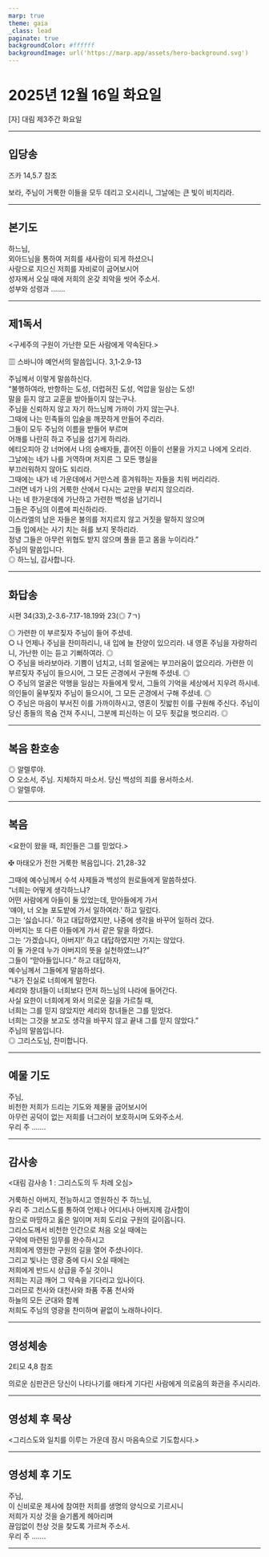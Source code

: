 ```yaml
---
marp: true
theme: gaia
_class: lead
paginate: true
backgroundColor: #ffffff
backgroundImage: url('https://marp.app/assets/hero-background.svg')
---
```


# 2025년 12월 16일 화요일

[자] 대림 제3주간 화요일  




---

## 입당송

즈카 14,5.7 참조

보라, 주님이 거룩한 이들을 모두 데리고 오시리니, 그날에는 큰 빛이 비치리라.  
  


---

## 본기도

하느님,  
외아드님을 통하여 저희를 새사람이 되게 하셨으니  
사랑으로 지으신 저희를 자비로이 굽어보시어  
성자께서 오실 때에 저희의 온갖 죄악을 씻어 주소서.  
성부와 성령과 …….  
  


---

## 제1독서

<구세주의 구원이 가난한 모든 사람에게 약속된다.>

▥ 스바니야 예언서의 말씀입니다. 3,1-2.9-13

주님께서 이렇게 말씀하신다.  
“불행하여라, 반항하는 도성, 더럽혀진 도성, 억압을 일삼는 도성!  
말을 듣지 않고 교훈을 받아들이지 않는구나.  
주님을 신뢰하지 않고 자기 하느님께 가까이 가지 않는구나.  
그때에 나는 민족들의 입술을 깨끗하게 만들어 주리라.  
그들이 모두 주님의 이름을 받들어 부르며  
어깨를 나란히 하고 주님을 섬기게 하리라.  
에티오피아 강 너머에서 나의 숭배자들, 흩어진 이들이 선물을 가지고 나에게 오리라.  
그날에는 네가 나를 거역하며 저지른 그 모든 행실을  
부끄러워하지 않아도 되리라.  
그때에는 내가 네 가운데에서 거만스레 흥겨워하는 자들을 치워 버리리라.  
그러면 네가 나의 거룩한 산에서 다시는 교만을 부리지 않으리라.  
나는 네 한가운데에 가난하고 가련한 백성을 남기리니  
그들은 주님의 이름에 피신하리라.  
이스라엘의 남은 자들은 불의를 저지르지 않고 거짓을 말하지 않으며  
그들 입에서는 사기 치는 혀를 보지 못하리라.  
정녕 그들은 아무런 위협도 받지 않으며 풀을 뜯고 몸을 누이리라.”  
주님의 말씀입니다.  
◎ 하느님, 감사합니다.  
  


---

## 화답송

시편 34(33),2-3.6-7.17-18.19와 23(◎ 7ㄱ)

◎ 가련한 이 부르짖자 주님이 들어 주셨네.  
○ 나 언제나 주님을 찬미하리니, 내 입에 늘 찬양이 있으리라. 내 영혼 주님을 자랑하리니, 가난한 이는 듣고 기뻐하여라. ◎  
○ 주님을 바라보아라. 기쁨이 넘치고, 너희 얼굴에는 부끄러움이 없으리라. 가련한 이 부르짖자 주님이 들으시어, 그 모든 곤경에서 구원해 주셨네. ◎  
○ 주님의 얼굴은 악행을 일삼는 자들에게 맞서, 그들의 기억을 세상에서 지우려 하시네. 의인들이 울부짖자 주님이 들으시어, 그 모든 곤경에서 구해 주셨네. ◎  
○ 주님은 마음이 부서진 이를 가까이하시고, 영혼이 짓밟힌 이를 구원해 주신다. 주님이 당신 종들의 목숨 건져 주시니, 그분께 피신하는 이 모두 죗값을 벗으리라. ◎  
  


---

## 복음 환호송

◎ 알렐루야.  
○ 오소서, 주님. 지체하지 마소서. 당신 백성의 죄를 용서하소서.  
◎ 알렐루야.  
  


---

## 복음

<요한이 왔을 때, 죄인들은 그를 믿었다.>

✠ 마태오가 전한 거룩한 복음입니다. 21,28-32

그때에 예수님께서 수석 사제들과 백성의 원로들에게 말씀하셨다.  
“너희는 어떻게 생각하느냐?  
어떤 사람에게 아들이 둘 있었는데, 맏아들에게 가서  
‘얘야, 너 오늘 포도밭에 가서 일하여라.’ 하고 일렀다.  
그는 ‘싫습니다.’ 하고 대답하였지만, 나중에 생각을 바꾸어 일하러 갔다.  
아버지는 또 다른 아들에게 가서 같은 말을 하였다.  
그는 ‘가겠습니다, 아버지!’ 하고 대답하였지만 가지는 않았다.  
이 둘 가운데 누가 아버지의 뜻을 실천하였느냐?”  
그들이 “맏아들입니다.” 하고 대답하자,  
예수님께서 그들에게 말씀하셨다.  
“내가 진실로 너희에게 말한다.  
세리와 창녀들이 너희보다 먼저 하느님의 나라에 들어간다.  
사실 요한이 너희에게 와서 의로운 길을 가르칠 때,  
너희는 그를 믿지 않았지만 세리와 창녀들은 그를 믿었다.  
너희는 그것을 보고도 생각을 바꾸지 않고 끝내 그를 믿지 않았다.”  
주님의 말씀입니다.  
◎ 그리스도님, 찬미합니다.  
  


---

## 예물 기도

주님,  
비천한 저희가 드리는 기도와 제물을 굽어보시어  
아무런 공덕이 없는 저희를 너그러이 보호하시며 도와주소서.  
우리 주 …….  
  


---

## 감사송

<대림 감사송 1 : 그리스도의 두 차례 오심>

거룩하신 아버지, 전능하시고 영원하신 주 하느님,  
우리 주 그리스도를 통하여 언제나 어디서나 아버지께 감사함이  
참으로 마땅하고 옳은 일이며 저희 도리요 구원의 길이옵니다.  
그리스도께서 비천한 인간으로 처음 오실 때에는  
구약에 마련된 임무를 완수하시고  
저희에게 영원한 구원의 길을 열어 주셨나이다.  
그리고 빛나는 영광 중에 다시 오실 때에는  
저희에게 반드시 상급을 주실 것이니  
저희는 지금 깨어 그 약속을 기다리고 있나이다.  
그러므로 천사와 대천사와 좌품 주품 천사와  
하늘의 모든 군대와 함께  
저희도 주님의 영광을 찬미하며 끝없이 노래하나이다.  
  


---

## 영성체송

2티모 4,8 참조

의로운 심판관은 당신이 나타나기를 애타게 기다린 사람에게 의로움의 화관을 주시리라.  
  


---

## 영성체 후 묵상

<그리스도와 일치를 이루는 가운데 잠시 마음속으로 기도합시다.>  


---

## 영성체 후 기도

주님,  
이 신비로운 제사에 참여한 저희를 생명의 양식으로 기르시니  
저희가 지상 것을 슬기롭게 헤아리며  
끊임없이 천상 것을 찾도록 가르쳐 주소서.  
우리 주 …….  
  


---